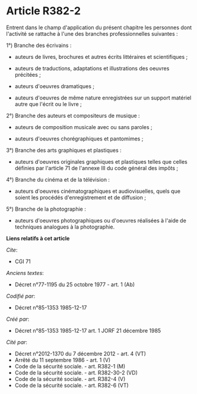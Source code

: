 # Article R382-2

Entrent dans le champ d'application du présent chapitre les personnes dont l'activité se rattache à l'une des branches
professionnelles suivantes : 

1°) Branche des écrivains :

- auteurs de livres, brochures et autres écrits littéraires et scientifiques ;

- auteurs de traductions, adaptations et illustrations des oeuvres précitées ;

- auteurs d'oeuvres dramatiques ;

- auteurs d'oeuvres de même nature enregistrées sur un support matériel autre que l'écrit ou le livre ;

2°) Branche des auteurs et compositeurs de musique :

- auteurs de composition musicale avec ou sans paroles ;

- auteurs d'oeuvres chorégraphiques et pantomimes ;

3°) Branche des arts graphiques et plastiques :

- auteurs d'oeuvres originales graphiques et plastiques telles que celles définies par l'article 71 de l'annexe III du code
général des impôts ;

4°) Branche du cinéma et de la télévision :

- auteurs d'oeuvres cinématographiques et audiovisuelles, quels que soient les procédés d'enregistrement et de diffusion ;

5°) Branche de la photographie :

- auteurs d'oeuvres photographiques ou d'oeuvres réalisées à l'aide de techniques analogues à la photographie.

**Liens relatifs à cet article**

_Cite_:

  - CGI 71

_Anciens textes_:

  - Décret n°77-1195 du 25 octobre 1977 - art. 1 (Ab)

_Codifié par_:

  - Décret n°85-1353 1985-12-17

_Créé par_:

  - Décret n°85-1353 1985-12-17 art. 1 JORF 21 décembre 1985

_Cité par_:

  - Décret n°2012-1370 du 7 décembre 2012 - art. 4 (VT)
  - Arrêté du 11 septembre 1986 - art. 1 (V)
  - Code de la sécurité sociale. - art. R382-1 (M)
  - Code de la sécurité sociale. - art. R382-30-2 (VD)
  - Code de la sécurité sociale. - art. R382-4 (V)
  - Code de la sécurité sociale. - art. R382-6 (VT)
